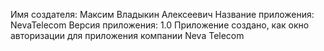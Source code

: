 Имя создателя: Максим Владыкин Алексеевич
Название приложения: NevaTelecom
Версия приложения: 1.0
Приложение создано, как окно авторизации для приложения компании Neva Telecom

